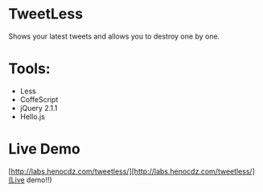TweetLess
=============

Shows your latest tweets and allows you to destroy one by one.

Tools:
===

- Less
- CoffeScript
- jQuery 2.1.1
- Hello.js

Live Demo
===

[http://labs.henocdz.com/tweetless/][http://labs.henocdz.com/tweetless/](Live demo!!)